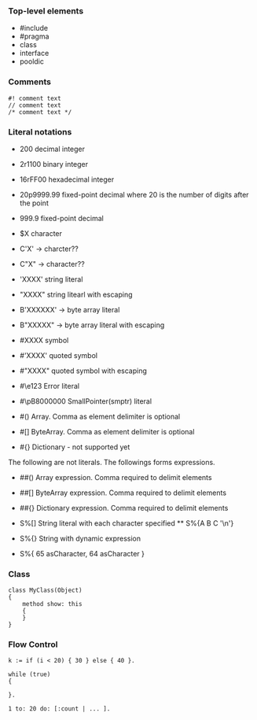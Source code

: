 ### Top-level elements
* #include
* #pragma
* class
* interface
* pooldic

### Comments

~~~
#! comment text
// comment text
/* comment text */
~~~

### Literal notations
* 200 decimal integer
* 2r1100 binary integer
* 16rFF00 hexadecimal integer
* 20p9999.99 fixed-point decimal where 20 is the number of digits after the point
* 999.9 fixed-point decimal

* $X character
* C'X' -> charcter??
* C"X" -> character??

* 'XXXX' string literal
* "XXXX" string litearl with escaping 

* B'XXXXXX' -> byte array literal
* B"XXXXX" -> byte array literal with escaping

* #XXXX symbol
* #'XXXX' quoted symbol
* #"XXXX" quoted symbol with escaping

* #\e123   Error literal
* #\pB8000000 SmallPointer(smptr) literal

* #() Array. Comma as element delimiter is optional
* #[] ByteArray. Comma as element delimiter is optional
* #{} Dictionary - not supported yet

The following are not literals. The followings forms expressions.

* ##() Array expression. Comma required to delimit elements
* ##[] ByteArray expression. Comma required to delimit elements
* ##{} Dictionary expression. Comma required to delimit elements

* S%[] String literal with each character specified 
** S%{A B C '\n'}

* S%{} String with dynamic expression
* S%{ 65 asCharacter, 64 asCharacter }


### Class

~~~
class MyClass(Object)
{
	method show: this
	{
	}
}
~~~

### Flow Control
~~~
k := if (i < 20) { 30 } else { 40 }.
~~~

~~~
while (true)
{

}.
~~~

~~~
1 to: 20 do: [:count | ... ].
~~~

